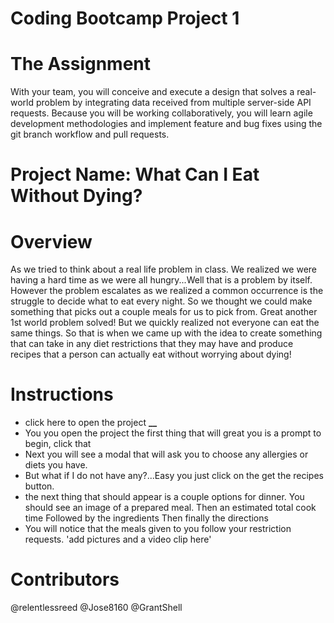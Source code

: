 # Coding Bootcamp Project 1

# The Assignment

With your team, you will conceive and execute a design that solves a real-world problem by integrating data received from multiple server-side API requests. Because you will be working collaboratively, you will learn agile development methodologies and implement feature and bug fixes using the git branch workflow and pull requests.

# Project Name: What Can I Eat Without Dying?

# Overview

As we tried to think about a real life problem in class. We realized we were having a hard time as we were all hungry...Well that is a problem by itself. However the problem escalates as we realized a common occurrence is the struggle to decide what to eat every night. So we thought we could make something that picks out a couple meals for us to pick from. Great another 1st world problem solved! But we quickly realized not everyone can eat the same things. So that is when we came up with the idea to create something that can take in any diet restrictions that they may have and produce recipes that a person can actually eat without worrying about dying!

# Instructions

- click here to open the project ****\_\_****
- You you open the project the first thing that will great you is a prompt to begin, click that
- Next you will see a modal that will ask you to choose any allergies or diets you have.
- But what if I do not have any?...Easy you just click on the get the recipes button.
- the next thing that should appear is a couple options for dinner.
  You should see an image of a prepared meal.
  Then an estimated total cook time
  Followed by the ingredients
  Then finally the directions
- You will notice that the meals given to you follow your restriction requests.
  'add pictures and a video clip here'

# Contributors

@relentlessreed
@Jose8160
@GrantShell
